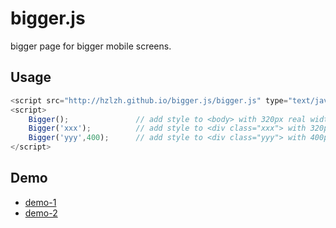 bigger.js
=========

bigger page for bigger mobile screens.

## Usage

```js
<script src="http://hzlzh.github.io/bigger.js/bigger.js" type="text/javascript"></script>
<script>
    Bigger();               // add style to <body> with 320px real width
    Bigger('xxx');          // add style to <div class="xxx"> with 320px real width
    Bigger('yyy',400);      // add style to <div class="yyy"> with 400px real width
</script>
```

## Demo

* [demo-1](http://hzlzh.github.io/bigger.js/demo-1.html)
* [demo-2](http://hzlzh.github.io/bigger.js/demo-2.html)